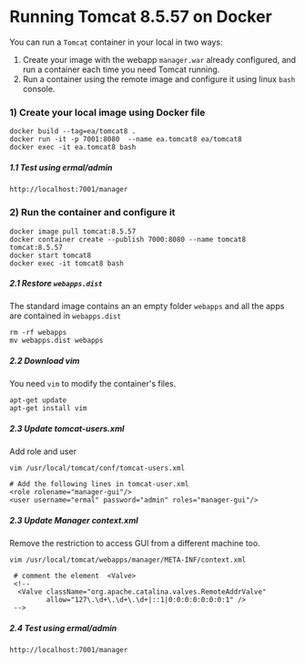 Running Tomcat 8.5.57 on Docker
============

You can run a `Tomcat` container in your local in two ways:

1) Create your image with the webapp `manager.war` already configured, and run a container each time you need Tomcat running.
2) Run a container using the remote image and configure it using linux `bash` console.


### 1) Create your local image using Docker file
```
docker build --tag=ea/tomcat8 .
docker run -it -p 7001:8080  --name ea.tomcat8 ea/tomcat8
docker exec -it ea.tomcat8 bash
```

##### 1.1 Test using ermal/admin
```
http://localhost:7001/manager
```

### 2) Run the container and configure it

```
docker image pull tomcat:8.5.57
docker container create --publish 7000:8080 --name tomcat8 tomcat:8.5.57
docker start tomcat8
docker exec -it tomcat8 bash
```

##### 2.1 Restore `webapps.dist`

The standard image contains an an empty folder `webapps` and all the apps are contained in `webapps.dist`

```
rm -rf webapps
mv webapps.dist webapps
```

##### 2.2 Download vim
You need `vim` to modify the container's files.

```
apt-get update
apt-get install vim
```

##### 2.3 Update tomcat-users.xml  
Add role and user
```
vim /usr/local/tomcat/conf/tomcat-users.xml  

# Add the following lines in tomcat-user.xml
<role rolename="manager-gui"/>
<user username="ermal" password="admin" roles="manager-gui"/>
```

##### 2.3 Update Manager context.xml
Remove the restriction to access GUI from a different machine too.
```
vim /usr/local/tomcat/webapps/manager/META-INF/context.xml
 
 # comment the element  <Valve>
 <!--
  <Valve className="org.apache.catalina.valves.RemoteAddrValve"
         allow="127\.\d+\.\d+\.\d+|::1|0:0:0:0:0:0:0:1" />
 -->
```

##### 2.4 Test using ermal/admin
```
http://localhost:7001/manager
```






